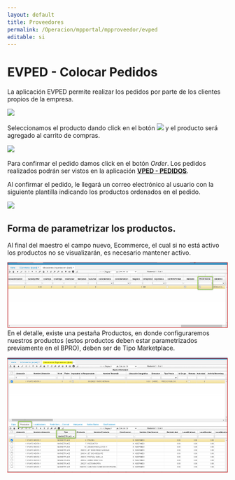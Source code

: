 ```yaml
---
layout: default
title: Proveedores
permalink: /Operacion/mpportal/mpproveedor/evped
editable: si
---
```


# EVPED - Colocar Pedidos

La aplicación EVPED permite realizar los pedidos por parte de los clientes propios de la empresa.  

![](evped.png)

Seleccionamos el producto dando click en el botón ![](carro.png) y el producto será agregado al carrito de compras.  

![](evped1.png)

Para confirmar el pedido damos click en el botón _Order_. Los pedidos realizados podrán ser vistos en la aplicación [**VPED - PEDIDOS**](http://docs.oasiscom.com/Operacion/scm/ventas/vpedido/vped).  

Al confirmar el pedido, le llegará un correo electrónico al usuario con la siguiente plantilla indicando los productos ordenados en el pedido.  

![](evped2.png)  

## Forma de parametrizar los productos.  
Al final del maestro el campo nuevo, Ecommerce, el cual si no está activo los productos no se visualizarán, es necesario mantener activo.  
 
![](evped3.png)  
En el detalle, existe una pestaña Productos, en donde configuraremos nuestros productos (estos productos deben estar parametrizados previamente en el BPRO), deben ser de Tipo Marketplace.  

![](evped5.png)  






